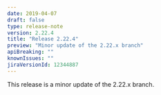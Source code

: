 ```yaml
---
date: 2019-04-07
draft: false 
type: release-note
version: 2.22.4
title: "Release 2.22.4"
preview: "Minor update of the 2.22.x branch"
apiBreaking: ""
knownIssues: ""
jiraVersionId: 12344887
---
```


This release is a minor update of the 2.22.x branch.
